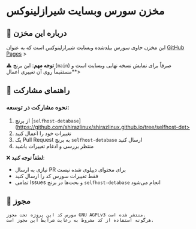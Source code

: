 # مخزن سورس وبسایت شیرازلینوکس

## 🚀 درباره این مخزن

این مخزن حاوی سورس بیلدشده وبسایت شیرازلینوکس است که به عنوان [GitHub Pages](https://pages.github.com) >

⚠️ **توجه مهم**: این برنچ (`main`) صرفاً برای نمایش نسخه نهایی وبسایت است و **مستقیماً روی آن تغییری اعمال>

## 🤝 راهنمای مشارکت

### نحوه مشارکت در توسعه:

1. از برنچ [`selfhost-detabase`](https://github.com/shirazlinux/shirazlinux.github.io/tree/selfhost-det>
2. تغییرات خود را اعمال کنید
3. یک Pull Request به برنچ `selfhost-detabase` ارسال کنید
4. منتظر بررسی و ادغام تغییرات باشید

❌ **لطفاً توجه کنید**:
- نیازی به ارسال PR برای محتوای دیپلوی شده نیست
- فقط تغییرات سورس کد را ارسال کنید
- تمامی Issues و بحث‌ها در برنچ `selfhost-detabase` انجام می‌شود

## 📜 مجوز

```text
سورس کد این پروژه تحت مجوز GNU AGPLv3 منتشر شده است.
هرگونه استفاده از کد مشروط به رعایت شرایط این مجوز است.


